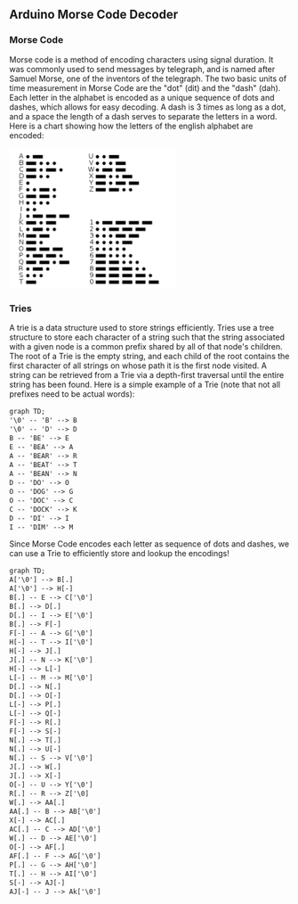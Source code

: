 ## Arduino Morse Code Decoder  
### Morse Code
Morse code is a method of encoding characters using signal duration. It was commonly used to send messages by telegraph, and is named after Samuel Morse, one of the inventors of the telegraph. The two basic units of time measurement in Morse Code are the "dot" (dit) and the "dash" (dah). Each letter in the alphabet is encoded as a unique sequence of dots and dashes, which allows for easy decoding. A dash is 3 times as long as a dot, and a space the length of a dash serves to separate the letters in a word. Here is a chart showing how the letters of the english alphabet are encoded:

<img src="Morse-code-chart.png">

### Tries
A trie is a data structure used to store strings efficiently. Tries use a tree structure to store each character of a string such that the string associated with a given node is a common prefix shared by all of that node's children. The root of a Trie is the empty string, and each child of the root contains the first character of all strings on whose path it is the first node visited. A string can be retrieved from a Trie via a depth-first traversal until the entire string has been found. Here is a simple example of a Trie (note that not all prefixes need to be actual words):
```mermaid
graph TD;
'\0' -- 'B' --> B
'\0' -- 'D' --> D
B -- 'BE' --> E
E -- 'BEA' --> A
A -- 'BEAR' --> R
A -- 'BEAT' --> T
A -- 'BEAN' --> N
D -- 'DO' --> O
O -- 'DOG' --> G
O -- 'DOC' --> C
C -- 'DOCK' --> K
D -- 'DI' --> I
I -- 'DIM' --> M
```

Since Morse Code encodes each letter as sequence of dots and dashes, we can use a Trie to efficiently store and lookup the encodings!
```mermaid
graph TD;
A['\0'] --> B[.]
A['\0'] --> H[-]
B[.] -- E --> C['\0']
B[.] --> D[.]
D[.] -- I --> E['\0']
B[.] --> F[-]
F[-] -- A --> G['\0']
H[-] -- T --> I['\0']
H[-] --> J[.]
J[.] -- N --> K['\0']
H[-] --> L[-]
L[-] -- M --> M['\0']
D[.] --> N[.]
D[.] --> O[-]
L[-] --> P[.]
L[-] --> Q[-]
F[-] --> R[.]
F[-] --> S[-]
N[.] --> T[.]
N[.] --> U[-]
N[.] -- S --> V['\0']
J[.] --> W[.]
J[.] --> X[-]
O[-] -- U --> Y['\0']
R[.] -- R --> Z['\0]
W[.] --> AA[.]
AA[.] -- B --> AB['\0']
X[-] --> AC[.]
AC[.] -- C --> AD['\0']
W[.] -- D --> AE['\0']
O[-] --> AF[.]
AF[.] -- F --> AG['\0']
P[.] -- G --> AH['\0']
T[.] -- H --> AI['\0']
S[-] --> AJ[-]
AJ[-] -- J --> Ak['\0']
```
